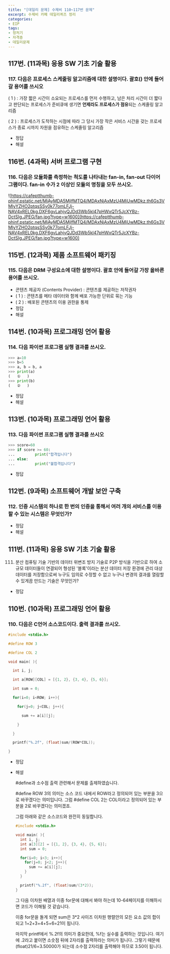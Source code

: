 ```yaml
---
title: "[데일리 문제] 수제비 110~117번 문제"
excerpt: 수제비 카페 데일리퀴즈 정리
categories:
- EIP
tags:
- 정처기
- 자격증
- 데일리문제
---
```


## 117번. (11과목) 응용 SW 기초 기술 활용

### 117. 다음은 프로세스 스케줄링 알고리즘에 대한 설명이다. 괄호() 안에 들어갈 용어를 쓰시오

(  1  ) : 가장 짧은 시간이 소요되는 프로세스를 먼저 수행하고, 남은 처리 시간이 더 짧다고 판단되는 프로세스가 준비큐에 생기면 **언제라도 프로세스가 점유**되는 스케줄링 알고리즘

(  2  ) : 프로세스가 도착하는 시점에 따라 그 당시 가장 작은 서비스 시간을 갖는 프로세스가 종료 시까지 자원을 점유하는 스케줄링 알고리즘

- 정답
- 해설

## 116번. (4과목) 서버 프로그램 구현

### 116. 다음은 모듈화를 측정하는 척도를 나타내는 fan-in, fan-out 다이어그램이다. fan-in 수가 2 이상인 모듈의 명칭을 모두 쓰시오.

![https://cafeptthumb-phinf.pstatic.net/MjAyMDA5MjlfMTQ4/MDAxNjAxMzU4MjUwMDkz.th6Gs3VMlyYZHO2ptqsSSy0k77omLFJj-NAV4xREL0kg.DXF6gvLahjyQJDd3Wb5kl47pHWxQTr5JcXYBz-DctSIg.JPEG/fan.jpg?type=w1600](https://cafeptthumb-phinf.pstatic.net/MjAyMDA5MjlfMTQ4/MDAxNjAxMzU4MjUwMDkz.th6Gs3VMlyYZHO2ptqsSSy0k77omLFJj-NAV4xREL0kg.DXF6gvLahjyQJDd3Wb5kl47pHWxQTr5JcXYBz-DctSIg.JPEG/fan.jpg?type=w1600)

## 115번. (12과목) 제품 소프트웨어 패키징

### 115. 다음은 DRM 구성요소에 대한 설명이다. 괄호 안에 들어갈 가장 올바른 용어를 쓰시오.

- 콘텐츠 제공자 (Contents Provider) : 콘텐츠를 제공하는 저작권자
- (  1  ) : 콘텐츠를 메타 데이터와 함께 배포 가능한 단위로 묶는 기능
- (  2  ) : 배포된 콘텐츠의 이용 권한을 통제
- 정답
- 해설

## 114번. (10과목) 프로그래밍 언어 활용

### 114. 다음 파이썬 프로그램 실행 결과를 쓰시오.

```python
>>> a=10
>>> b=5
>>> a, b = b, a
>>> print(a)
(   ①   )
>>> print(b)
(   ②   )
```

- 정답
- 해설

## 113번. (10과목) 프로그래밍 언어 활용

### 113. 다음 파이썬 프로그램 실행 결과를 쓰시오

```python
>>> score=60
>>> if score >= 60:
...         print("합격입니다")
... else:
...         print("불합격입니다")
```

- 정답

## 112번. (9과목) 소프트웨어 개발 보안 구축

### 112. 인증 시스템의 하나로 한 번의 인증을 통해서 여러 개의 서비스를 이용할 수 있는 시스템은 무엇인가?

- 정답
- 해설

## 111번. (11과목) 응용 SW 기초 기술 활용

111. 분산 컴퓨팅 기술 기반의 데이터 위변조 방지 기술로 P2P 방식을 기반으로 하여 소규모 데이터들이 연결되어 형성된 '블록'이라는 분산 데이터 저장 환경에 관리 대상 데이터를 저장함으로써 누구도 임의로 수정할 수 없고 누구나 변경의 결과를 열람할 수 있게끔 만드는 기술은 무엇인가?

- 정답

## 110번. (10과목) 프로그래밍 언어 활용

### 110. 다음은 C언어 소스코드이다. 출력 결과를 쓰시오.

```c
#include <stdio.h>

#define ROW 3

#define COL 2

void main( ){

  int i, j;

  int a[ROW][COL] = [{1, 2}, {3, 4}, {5, 6}];

  int sum = 0;

  for(i=0; i<ROW; i++){

    for(j=0; j<COL; j++){

      sum += a[i][j];

    }

  }

  printf("%.2f", (float)sum/(ROW*COL));

}
```

- 정답
- 해설

    #define과 소수점 출력 관련해서 문제를 출제하였습니다.

    #define ROW 3의 의미는 소스 코드 내에서 ROW라고 정의되어 있는 부분을 3으로 바꾸겠다는 의미입니다. 그럼 #define COL 2는 COL이라고 정의되어 있는 부분을 2로 바꾸겠다는 의미겠죠.

    그럼 아래와 같은 소스코드와 완전히 동일합니다.

    ```c
    #include <stdio.h>

    void main( ){
      int i, j;
      int a[3][2] = [{1, 2}, {3, 4}, {5, 6}];
      int sum = 0;

      for(i=0; i<3; i++){
        for(j=0; j<2; j++){
          sum += a[i][j];
        }
      }

      printf("%.2f", (float)sum/(3*2));
    }
    ```

    그 다음 이차원 배열과 이중 for문에 대해서 봐야 하는데 10-64페이지를 이해하시면 코드가 이해될 것 같습니다.

    이중 for문을 돌게 되면 sum은 3*2 사이즈 이차원 행렬안의 모든 요소 값의 합이 되고 1+2+3+4+5+6=21이 됩니다.

    마지막 printf에서 %.2f의 의미가 중요한데, %f는 실수를 출력하는 것입니다. 여기에 .2라고 붙이면 소숫점 뒤에 2자리를 출력하라는 의미가 됩니다. 그렇기 때문에 (float)21/6=3.50000가 되는데 소수점 2자리를 출력해야 하므로 3.50이 됩니다.
